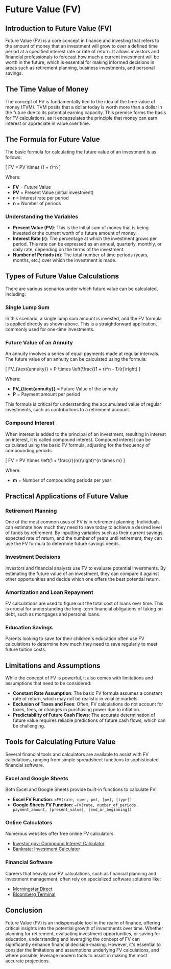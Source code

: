 # Future Value (FV)

## Introduction to Future Value (FV)

Future Value (FV) is a core concept in finance and investing that refers to the amount of money that an investment will grow to over a defined time period at a specified interest rate or rate of return. It allows investors and financial professionals to forecast how much a current investment will be worth in the future, which is essential for making informed decisions in areas such as retirement planning, business investments, and personal savings.

## The Time Value of Money

The concept of FV is fundamentally tied to the idea of the time value of money (TVM). TVM posits that a dollar today is worth more than a dollar in the future due to its potential earning capacity. This premise forms the basis for FV calculations, as it encapsulates the principle that money can earn interest or appreciate in value over time.

## The Formula for Future Value

The basic formula for calculating the future value of an investment is as follows:

\[ FV = PV \times (1 + r)^n \]

Where:
- **FV** = Future Value
- **PV** = Present Value (initial investment)
- **r** = Interest rate per period
- **n** = Number of periods

### Understanding the Variables

- **Present Value (PV)**: This is the initial sum of money that is being invested or the current worth of a future amount of money.
- **Interest Rate (r)**: The percentage at which the investment grows per period. This rate can be expressed as an annual, quarterly, monthly, or daily rate, depending on the terms of the investment.
- **Number of Periods (n)**: The total number of time periods (years, months, etc.) over which the investment is made.

## Types of Future Value Calculations

There are various scenarios under which future value can be calculated, including:

### Single Lump Sum

In this scenario, a single lump sum amount is invested, and the FV formula is applied directly as shown above. This is a straightforward application, commonly used for one-time investments.

### Future Value of an Annuity

An annuity involves a series of equal payments made at regular intervals. The future value of an annuity can be calculated using the formula:

\[ FV_{\text{annuity}} = P \times \left(\frac{(1 + r)^n - 1}{r}\right) \]

Where:
- **FV_{\text{annuity}}** = Future Value of the annuity
- **P** = Payment amount per period

This formula is critical for understanding the accumulated value of regular investments, such as contributions to a retirement account.

### Compound Interest

When interest is added to the principal of an investment, resulting in interest on interest, it is called compound interest. Compound interest can be calculated using the basic FV formula, adjusting for the frequency of compounding periods.

\[ FV = PV \times \left(1 + \frac{r}{m}\right)^{n \times m} \]

Where:
- **m** = Number of compounding periods per year

## Practical Applications of Future Value

### Retirement Planning

One of the most common uses of FV is in retirement planning. Individuals can estimate how much they need to save today to achieve a desired level of funds by retirement. By inputting variables such as their current savings, expected rate of return, and the number of years until retirement, they can use the FV formula to determine future savings needs.

### Investment Decisions

Investors and financial analysts use FV to evaluate potential investments. By estimating the future value of an investment, they can compare it against other opportunities and decide which one offers the best potential return.

### Amortization and Loan Repayment

FV calculations are used to figure out the total cost of loans over time. This is crucial for understanding the long-term financial obligations of taking on debt, such as mortgages and personal loans.

### Education Savings

Parents looking to save for their children's education often use FV calculations to determine how much they need to save regularly to meet future tuition costs.

## Limitations and Assumptions

While the concept of FV is powerful, it also comes with limitations and assumptions that need to be considered:

- **Constant Rate Assumption**: The basic FV formula assumes a constant rate of return, which may not be realistic in volatile markets.
- **Exclusion of Taxes and Fees**: Often, FV calculations do not account for taxes, fees, or changes in purchasing power due to inflation.
- **Predictability of Future Cash Flows**: The accurate determination of future value requires reliable predictions of future cash flows, which can be challenging.

## Tools for Calculating Future Value

Several financial tools and calculators are available to assist with FV calculations, ranging from simple spreadsheet functions to sophisticated financial software.

### Excel and Google Sheets

Both Excel and Google Sheets provide built-in functions to calculate FV:

- **Excel FV Function**: `=FV(rate, nper, pmt, [pv], [type])`
- **Google Sheets FV Function**: `=FV(rate, number_of_periods, payment_amount, [present_value], [end_or_beginning])`

### Online Calculators

Numerous websites offer free online FV calculators:

- [Investor.gov: Compound Interest Calculator](https://www.investor.gov/financial-tools-calculators/calculators/compound-interest-calculator)
- [Bankrate: Investment Calculator](https://www.bankrate.com/calculators/savings/investment-calculator.aspx)

### Financial Software

Careers that heavily use FV calculations, such as financial planning and investment management, often rely on specialized software solutions like:

- [Morningstar Direct](https://www.morningstar.com/products/direct)
- [Bloomberg Terminal](https://www.bloomberg.com/professional/solution/bloomberg-terminal/)

## Conclusion

Future Value (FV) is an indispensable tool in the realm of finance, offering critical insights into the potential growth of investments over time. Whether planning for retirement, evaluating investment opportunities, or saving for education, understanding and leveraging the concept of FV can significantly enhance financial decision-making. However, it's essential to consider the limitations and assumptions underlying FV calculations, and where possible, leverage modern tools to assist in making the most accurate projections.